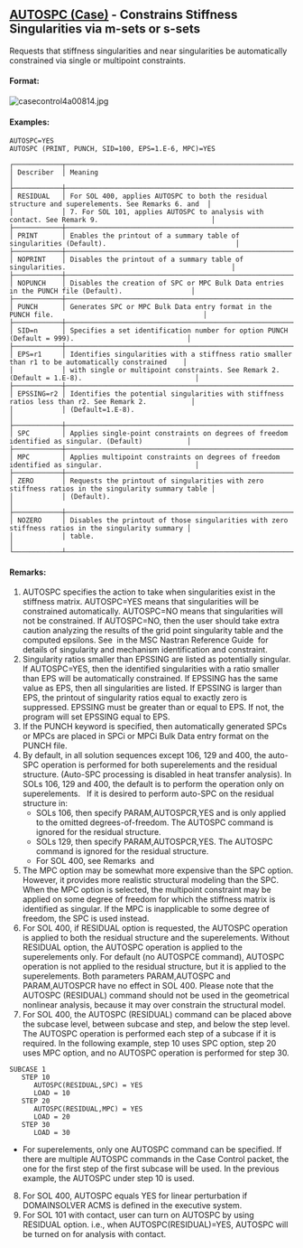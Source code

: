 ## [AUTOSPC (Case)](https://nexus.hexagon.com/documentationcenter/bundle/MSC_Nastran_2022.4/page/Nastran_Combined_Book/qrg/casecontrol4a/TOC.AUTOSPC.Case.xhtml) - Constrains Stiffness Singularities via m-sets or s-sets

Requests that stiffness singularities and near singularities be automatically constrained via single or multipoint constraints.

#### Format:

![casecontrol4a00814.jpg](https://help-be.hexagonmi.com/bundle/MSC_Nastran_2022.4/page/Nastran_Combined_Book/qrg/casecontrol4a/../../../assets/casecontrol4a00814.jpg?_LANG=enus)  

#### Examples:
```nastran
AUTOSPC=YES
AUTOSPC (PRINT, PUNCH, SID=100, EPS=1.E-6, MPC)=YES
```

```text
┌────────────┬────────────────────────────────────────────────────────────────────────────────────────────────────┐
│ Describer  │ Meaning                                                                                            │
├────────────┼────────────────────────────────────────────────────────────────────────────────────────────────────┤
│ RESIDUAL   │ For SOL 400, applies AUTOSPC to both the residual structure and superelements. See Remarks 6. and  │
│            │ 7. For SOL 101, applies AUTOSPC to analysis with contact. See Remark 9.                            │
├────────────┼────────────────────────────────────────────────────────────────────────────────────────────────────┤
│ PRINT      │ Enables the printout of a summary table of singularities (Default).                                │
├────────────┼────────────────────────────────────────────────────────────────────────────────────────────────────┤
│ NOPRINT    │ Disables the printout of a summary table of singularities.                                         │
├────────────┼────────────────────────────────────────────────────────────────────────────────────────────────────┤
│ NOPUNCH    │ Disables the creation of SPC or MPC Bulk Data entries in the PUNCH file (Default).                 │
├────────────┼────────────────────────────────────────────────────────────────────────────────────────────────────┤
│ PUNCH      │ Generates SPC or MPC Bulk Data entry format in the PUNCH file.                                     │
├────────────┼────────────────────────────────────────────────────────────────────────────────────────────────────┤
│ SID=n      │ Specifies a set identification number for option PUNCH (Default = 999).                            │
├────────────┼────────────────────────────────────────────────────────────────────────────────────────────────────┤
│ EPS=r1     │ Identifies singularities with a stiffness ratio smaller than r1 to be automatically constrained    │
│            │ with single or multipoint constraints. See Remark 2. (Default = 1.E-8).                            │
├────────────┼────────────────────────────────────────────────────────────────────────────────────────────────────┤
│ EPSSING=r2 │ Identifies the potential singularities with stiffness ratios less than r2. See Remark 2.           │
│            │ (Default=1.E-8).                                                                                   │
├────────────┼────────────────────────────────────────────────────────────────────────────────────────────────────┤
│ SPC        │ Applies single-point constraints on degrees of freedom identified as singular. (Default)           │
├────────────┼────────────────────────────────────────────────────────────────────────────────────────────────────┤
│ MPC        │ Applies multipoint constraints on degrees of freedom identified as singular.                       │
├────────────┼────────────────────────────────────────────────────────────────────────────────────────────────────┤
│ ZERO       │ Requests the printout of singularities with zero stiffness ratios in the singularity summary table │
│            │ (Default).                                                                                         │
├────────────┼────────────────────────────────────────────────────────────────────────────────────────────────────┤
│ NOZERO     │ Disables the printout of those singularities with zero stiffness ratios in the singularity summary │
│            │ table.                                                                                             │
└────────────┴────────────────────────────────────────────────────────────────────────────────────────────────────┘
```
#### Remarks:

1. AUTOSPC specifies the action to take when singularities exist in the stiffness matrix. AUTOSPC=YES means that singularities will be constrained automatically. AUTOSPC=NO means that singularities will not be constrained. If AUTOSPC=NO, then the user should take extra caution analyzing the results of the grid point singularity table and the computed epsilons. See   in the  MSC Nastran Reference Guide  for details of singularity and mechanism identification and constraint.
2. Singularity ratios smaller than EPSSING are listed as potentially singular. If AUTOSPC=YES, then the identified singularities with a ratio smaller than EPS will be automatically constrained. If EPSSING has the same value as EPS, then all singularities are listed. If EPSSING is larger than EPS, the printout of singularity ratios equal to exactly zero is suppressed. EPSSING must be greater than or equal to EPS. If not, the program will set EPSSING equal to EPS.
3. If the PUNCH keyword is specified, then automatically generated SPCs or MPCs are placed in SPCi or MPCi Bulk Data entry format on the PUNCH file.
4. By default, in all solution sequences except 106, 129 and 400, the auto-SPC operation is performed for both superelements and the residual structure. (Auto-SPC processing is disabled in heat transfer analysis). In SOLs 106, 129 and 400, the default is to perform the operation only on superelements.   If it is desired to perform auto-SPC on the residual structure in:
     - SOLs 106, then specify PARAM,AUTOSPCR,YES and is only applied to the omitted degrees-of-freedom. The AUTOSPC command is ignored for the residual structure.
     - SOLs 129, then specify PARAM,AUTOSPCR,YES. The AUTOSPC command is ignored for the residual structure.
     - For SOL 400, see Remarks   and 
5. The MPC option may be somewhat more expensive than the SPC option. However, it provides more realistic structural modeling than the SPC. When the MPC option is selected, the multipoint constraint may be applied on some degree of freedom for which the stiffness matrix is identified as singular. If the MPC is inapplicable to some degree of freedom, the SPC is used instead.
6. For SOL 400, if RESIDUAL option is requested, the AUTOSPC operation is applied to both the residual structure and the superelements. Without RESIDUAL option, the AUTOSPC operation is applied to the superelements only. For default (no AUTOSPCE command), AUTOSPC operation is not applied to the residual structure, but it is applied to the superelements. Both parameters PARAM,AUTOSPC and PARAM,AUTOSPCR have no effect in SOL 400. Please note that the AUTOSPC (RESIDUAL) command should not be used in the geometrical nonlinear analysis, because it may over constrain the structural model.
7. For SOL 400, the AUTOSPC (RESIDUAL) command can be placed above the subcase level, between subcase and step, and below the step level. The AUTOSPC operation is performed each step of a subcase if it is required. In the following example, step 10 uses SPC option, step 20 uses MPC option, and no AUTOSPC operation is performed for step 30.
```nastran
SUBCASE 1 
   STEP 10 
      AUTOSPC(RESIDUAL,SPC) = YES 
      LOAD = 10 
   STEP 20 
      AUTOSPC(RESIDUAL,MPC) = YES 
      LOAD = 20 
   STEP 30 
      LOAD = 30
```
- For superelements, only one AUTOSPC command can be specified. If there are multiple AUTOSPC commands in the Case Control packet, the one for the first step of the first subcase will be used. In the previous example, the AUTOSPC under step 10 is used.

8. For SOL 400, AUTOSPC equals YES for linear perturbation if DOMAINSOLVER ACMS is defined in the executive system.
9. For SOL 101 with contact, user can turn on AUTOSPC by using RESIDUAL option. i.e., when AUTOSPC(RESIDUAL)=YES, AUTOSPC will be turned on for analysis with contact.
